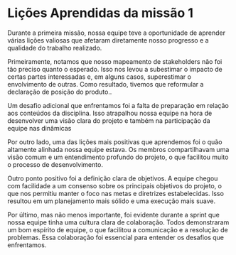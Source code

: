# Lições Aprendidas da missão 1

Durante a primeira missão, nossa equipe teve a oportunidade de aprender várias lições valiosas que afetaram diretamente nosso progresso e a qualidade do trabalho realizado.

Primeiramente, notamos que nosso mapeamento de stakeholders não foi tão preciso quanto o esperado. Isso nos levou a subestimar o impacto de certas partes interessadas e, em alguns casos, superestimar o envolvimento de outras. Como resultado, tivemos que reformular a declaração de posição do produto..

Um desafio adicional que enfrentamos foi a falta de preparação em relação aos conteúdos da disciplina. Isso atrapalhou nossa equipe na hora de desenvolver uma visão clara do projeto e também na participação da equipe nas dinâmicas

Por outro lado, uma das lições mais positivas que aprendemos foi o quão altamente alinhada nossa equipe estava. Os membros compartilhavam uma visão comum e um entendimento profundo do projeto, o que facilitou muito o processo de desenvolvimento.

Outro ponto positivo foi a definição clara de objetivos. A equipe chegou com facilidade a um consenso sobre os principais objetivos do projeto, o que nos permitiu manter o foco nas metas e diretrizes estabelecidas. Isso resultou em um planejamento mais sólido e uma execução mais suave.

Por último, mas não menos importante, foi evidente durante a sprint que nossa equipe tinha uma cultura clara de colaboração. Todos demonstraram um bom espírito de equipe, o que facilitou a comunicação e a resolução de problemas. Essa colaboração foi essencial para entender os desafios que enfrentamos.

